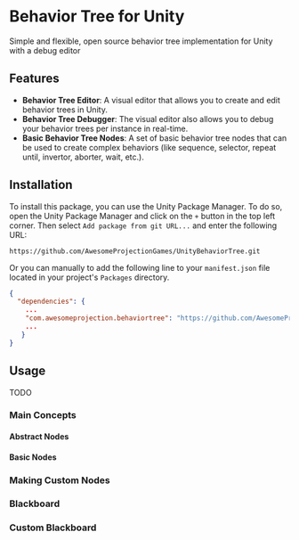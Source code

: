 # Behavior Tree for Unity
Simple and flexible, open source behavior tree implementation for Unity with a debug editor

## Features
- **Behavior Tree Editor**: A visual editor that allows you to create and edit behavior trees in Unity.
- **Behavior Tree Debugger**: The visual editor also allows you to debug your behavior trees per instance in real-time.
- **Basic Behavior Tree Nodes**: A set of basic behavior tree nodes that can be used to create complex behaviors (like sequence, selector, repeat until, invertor, aborter, wait, etc.).

## Installation
To install this package, you can use the Unity Package Manager. To do so, open the Unity Package Manager and click on the `+` button in the top left corner. Then select `Add package from git URL...` and enter the following URL:

```
https://github.com/AwesomeProjectionGames/UnityBehaviorTree.git
```

Or you can manually to add the following line to your `manifest.json` file located in your project's `Packages` directory.

```json
{
  "dependencies": {
    ...
    "com.awesomeprojection.behaviortree": "https://github.com/AwesomeProjectionGames/UnityBehaviorTree.git"
    ...
   }
}
```

## Usage
TODO
### Main Concepts

#### Abstract Nodes

#### Basic Nodes

### Making Custom Nodes

### Blackboard

### Custom Blackboard